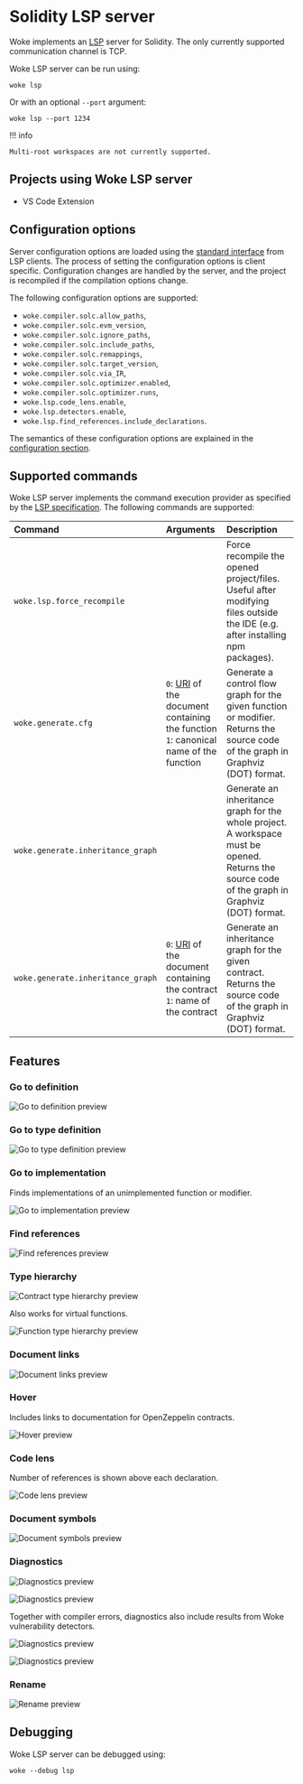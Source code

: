 # Solidity LSP server
Woke implements an [LSP](https://microsoft.github.io/language-server-protocol/) server for Solidity. The only currently supported communication channel is TCP.

Woke LSP server can be run using:
```shell
woke lsp
```

Or with an optional `--port` argument:
```shell
woke lsp --port 1234
```

!!! info

    Multi-root workspaces are not currently supported.

## Projects using Woke LSP server
- VS Code Extension

## Configuration options
Server configuration options are loaded using the [standard interface](https://microsoft.github.io/language-server-protocol/specifications/lsp/3.17/specification/#workspace_configuration) from LSP clients. The process of setting the configuration options is client specific. Configuration changes are handled by the server, and the project is recompiled if the compilation options change.

The following configuration options are supported:

- `woke.compiler.solc.allow_paths`,
- `woke.compiler.solc.evm_version`,
- `woke.compiler.solc.ignore_paths`,
- `woke.compiler.solc.include_paths`,
- `woke.compiler.solc.remappings`,
- `woke.compiler.solc.target_version`,
- `woke.compiler.solc.via_IR`,
- `woke.compiler.solc.optimizer.enabled`,
- `woke.compiler.solc.optimizer.runs`,
- `woke.lsp.code_lens.enable`,
- `woke.lsp.detectors.enable`,
- `woke.lsp.find_references.include_declarations`.

The semantics of these configuration options are explained in the [configuration section](configuration.md#compilersolc-namespace).

## Supported commands

Woke LSP server implements the command execution provider as specified by the [LSP specification](https://microsoft.github.io/language-server-protocol/specifications/lsp/3.17/specification/#workspace_executeCommand). The following commands are supported:

| Command                                        | Arguments                                                                                                                                                                                  | Description                                                                                                                                     |
|:-----------------------------------------------|:-------------------------------------------------------------------------------------------------------------------------------------------------------------------------------------------|:------------------------------------------------------------------------------------------------------------------------------------------------|
| <nobr>`woke.lsp.force_recompile`</nobr>        |                                                                                                                                                                                            | Force recompile the opened project/files. Useful after modifying files outside the IDE (e.g. after installing npm packages).                    |
| <nobr>`woke.generate.cfg`</nobr>               | `0`: [URI](https://microsoft.github.io/language-server-protocol/specifications/lsp/3.17/specification/#uri) of the document containing the function<br>`1`: canonical name of the function | Generate a control flow graph for the given function or modifier. Returns the source code of the graph in Graphviz (DOT) format.                |
| <nobr>`woke.generate.inheritance_graph`</nobr> |                                                                                                                                                                                            | Generate an inheritance graph for the whole project. A workspace must be opened. Returns the source code of the graph in Graphviz (DOT) format. |
| <nobr>`woke.generate.inheritance_graph`</nobr> | `0`: [URI](https://microsoft.github.io/language-server-protocol/specifications/lsp/3.17/specification/#uri) of the document containing the contract<br>`1`: name of the contract           | Generate an inheritance graph for the given contract. Returns the source code of the graph in Graphviz (DOT) format.                            |

## Features

### Go to definition

![Go to definition preview](images/lsp/go-to-definition.gif)

### Go to type definition

![Go to type definition preview](images/lsp/go-to-type-definition.gif)

### Go to implementation

Finds implementations of an unimplemented function or modifier.

![Go to implementation preview](images/lsp/go-to-implementation.gif)

### Find references

![Find references preview](images/lsp/find-references.gif)

### Type hierarchy

![Contract type hierarchy preview](images/lsp/contract-type-hierarchy.gif)

Also works for virtual functions.

![Function type hierarchy preview](images/lsp/function-type-hierarchy.gif)

### Document links

![Document links preview](images/lsp/document-links.gif)

### Hover

Includes links to documentation for OpenZeppelin contracts.

![Hover preview](images/lsp/hover.gif)

### Code lens

Number of references is shown above each declaration.

![Code lens preview](images/lsp/code-lens.png)

### Document symbols

![Document symbols preview](images/lsp/document-symbols.png)

### Diagnostics

![Diagnostics preview](images/lsp/diagnostics-1.gif)

![Diagnostics preview](images/lsp/diagnostics-2.png)

Together with compiler errors, diagnostics also include results from Woke vulnerability detectors.

![Diagnostics preview](images/lsp/diagnostics-3.png)

![Diagnostics preview](images/lsp/diagnostics-4.png)

### Rename

![Rename preview](images/lsp/rename.gif)

## Debugging

Woke LSP server can be debugged using:
```shell
woke --debug lsp
```